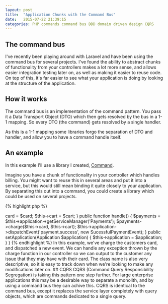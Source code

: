 ```yaml
---
layout: post
title:  "Application Chunks with the Command Bus"
date:   2015-07-22 21:39:15
categories: PHP commands command bus DDD domain driven design CQRS
---
```


## The command bus

I've recently been playing around with Laravel and have been using the command
bus for several projects. I've found the ability to abstract chunks of  functionality from your controllers makes a lot more sense, and allows easier integration testing later on, as well as making it easier to reuse code. On top of this, it's far easier to see what your application is doing by looking at the structure of the application.

## How it works
The command bus is an implementation of the command pattern. You pass it a Data Transport Object (DTO) which then gets resolved by the bus in a 1-1 mapping. So every DTO (the command) gets resolved by a single handler.

As this is a 1-1 mapping some libraries forgo the separation of DTO and handler, and allow you to have a command handle itself.

## An example
In this example I'll use a library I created, [Command](https://github.com/amonger/command).

Imagine you have a chunk of functionality in your controller which handles billing. You might want to reuse this in several areas and put it into a service, but this would still mean binding it quite closely to your application.
By separating this out into a command, you could create a library which could be used on several projects.

{% highlight php %}
<?php
class BuyItemsInCartCommand implements SelfHandling, ApplicationInterface
{
    private $card;
    private $cart;
    private $application;

    public function __construct(Card $card, Cart $cart)
    {
        $this->card = $card;
        $this->cart = $cart;
    }

    public function handle()
    {
        $payments = $this->application->getServiceManager('Payments');
        $payments->charge($this->card, $this->cart);

        $this->application->dispatchEvent('payment.success', new SucessfulPaymentEvent);
    }

    public setApplication(Application $application)
    {
        $this->application = $application;
    }
}
{% endhighlight %}

In this example, we've charge the customers card, and dispatched a new event. We can handle any exception thrown by the charge function in our controller so we can output to the customer any issue that they may have with their card. The class name is also very descriptive, so it is easy to track down when we're looking to make any modifications later on.

## CQRS

CQRS (Command Query Responsibility Segregation) is taking this pattern one step further. For large enterprise applications this may be a desirable way to separate a monolith, and by using a command bus they can achive this.

CQRS is identical to the command bus, except it replaces the service layer completely with query objects, which are commands dedicated to a single query.
